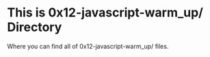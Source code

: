 # This is 0x12-javascript-warm_up/ Directory

Where you can find all of 0x12-javascript-warm_up/ files.
